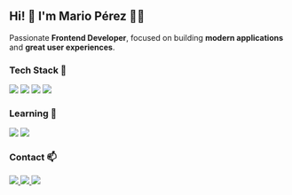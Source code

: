 
  
## Hi! 👋 I'm Mario Pérez 👨‍💻

Passionate **Frontend Developer**, focused on building **modern applications** and **great user experiences**.

### Tech Stack 🚀

<p>
  <img src='https://img.shields.io/badge/typescript-%23007ACC.svg?style=for-the-badge&logo=typescript&logoColor=white'/>
  <img src='https://img.shields.io/badge/react-%2320232a.svg?style=for-the-badge&logo=react&logoColor=%2361DAFB'/>
  <img src='https://img.shields.io/badge/tailwindcss-%2338B2AC.svg?style=for-the-badge&logo=tailwind-css&logoColor=white'/>
  <img src='https://img.shields.io/badge/SASS-hotpink.svg?style=for-the-badge&logo=SASS&logoColor=white'/>
</p>

### Learning 🌱

<p>
  <img src='https://img.shields.io/badge/next.js-000000?style=for-the-badge&logo=nextdotjs&logoColor=white'/>
  <img src='https://img.shields.io/badge/svelte-%23f1413d.svg?style=for-the-badge&logo=svelte&logoColor=white'/>
  
</p>

### Contact 📫

<p>
<a href='mailto:marioph10@gmail.com'>
    <img src='https://img.shields.io/badge/Gmail-D14836?style=for-the-badge&logo=gmail&logoColor=white'/>
  </a>
  <a href='https://www.linkedin.com/in/marioperezhurtado/'>
    <img src='https://img.shields.io/badge/linkedin-%230077B5.svg?style=for-the-badge&logo=linkedin&logoColor=white'/>
  </a>
  <a href="https://telegram.me/marioperezhurtado">
    <img src="https://img.shields.io/badge/Telegram-2CA5E0?style=for-the-badge&logo=telegram&logoColor=white"/>
  </a>
</p>
